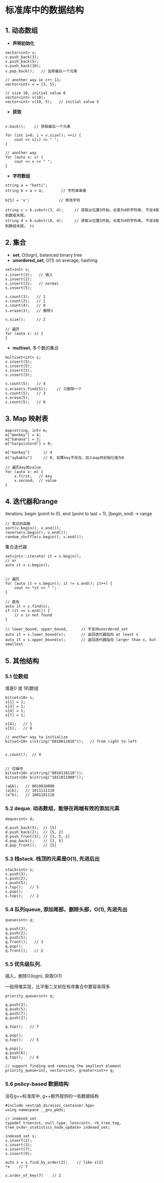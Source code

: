 
# 标准库中的数据结构

## 1. 动态数组

+ **声明初始化**

```{c}
vector<int> v;
v.push_back(3);
v.push_back(5);
v.push_back(10);
v.pop_back();   // 去除最后一个元素

// another way in c++ 11;
vector<int> v = {3, 5};

// size 10, initial value 0
vector<int> v(10);
vector<int> v(10, 5);   // initial value 5
```

+ **获取**

```{c}

v.back();    // 获取最后一个元素

for (int i=0; i < v.size(); ++i) {
    cout << v[i] << " ";
}

// another way
for (auto x: v) {
    cout << x << " ";
}
```

+ **字符数组**

```{c}
string a = "hatti";
string b = a + a;        // 字符串串接

b[5] = 'v';             // 修改字符

string c = b.substr(3, 4);     // 获取从位置3开始，长度为4的字符串, 不足4就到数组末尾。
string d = b.substr(8, 4);     // 获取从位置3开始，长度为4的字符串, 不足4就到数组末尾。 ti
```

## 2. 集合

+ **set**, O(logn), balanced binary tree
+ **unordered_set**, O(1) on average, hashing

```
set<int> s;
s.insert(3);   // 插入
s.insert(2);
s.insert(2);   // normal
s.insert(5);

s.count(3);   // 1
s.count(2);   // 1
s.count(4);   // 0
s.erase(3);   // 删除3

s.size();     // 2

// 遍历
for (auto x: s) {
}

```
    
+ **multiset**, 多个数的集合

```{c}
multiset<int> s;
s.insert(5);
s.insert(5);
s.insert(5);
s.insert(5);

s.count(5);   // 4
s.erase(s.find(5));    // 只删除一个
s.count(5);   // 3
s.erase(5);
s.count(5);   // 0
```

## 3. Map 映射表

```{c}
map<string, int> m;
m["monkey"] = 4;
m["banana"] = 3;
m["harpsichord"] = 9;

m["monkey"]      // 4
m["aybabtu"]     // 0, 如果key不存在，加入map并初始化值为0

// 遍历key和value
for (auto x: m) {
    x.first;   // key
    x.second;  // value
}
```

## 4. 迭代器和range

iterators: begin (point to 0), end (point to last + 1), [begin, end) -> range

```
// 常见的函数
sort(v.begin(), v.end());
reverse(v.begin(), v.end());
random_shuffle(v.begin(), v.end());
```

集合迭代器

```
set<int>::iterator it = s.begin();
// or
auto it = s.begin();


// 遍历
for (auto it = s.begin(); it != s.end(); it++) {
    cout << *it << " ";
}

// 查找
auto it = s.find(x);
if (it == s.end()) {
    // x is not found
}

// lower_bound, upper_bound,      // 不支持unordered_set
auto it = s.lower_bound(x);       // 返回迭代器指向 at least x
auto it = s.upper_bound(x);       // 返回迭代器指向 larger than x, but smallest
```

## 5. 其他结构

### 5.1 位数组

值是0 或 1的数组

```
bitset<10> s;
s[1] = 1;
s[3] = 1;
s[4] = 1;
s[7] = 1;

s[4];   // 1
s[5];   // 0

// another way to initialize
bitset<10> s(string("0010011010"));   // from right to left


s.count();  // 4


// 位操作
bitset<10> a(string("0010110110"));
bitset<10> b(string("1011011000"));

(a&b);   // 0010010000
(a|b);   // 1011111110
(a^b);   // 1001101110
```

### 5.2 deque. 动态数组，能够在两端有效的添加元素

```
deque<int> d;

d.push_back(5);  // [5]
d.push_back(2);  // [5, 2]
d.push_front(3); // [3, 5, 2]
d.pop_back();    // [3, 5]
d.pop_front();   // [5]
```

### 5.3 栈stack. 栈顶的元素是O(1), 先进后出

```
stack<int> s;
s.push(3);
s.push(2);
s.push(5);
s.top();   // 5
s.pop();
s.top();   // 2
```

### 5.4 队列queue, 添加尾部，删除头部，O(1), 先进先出

```
queue<int> q;

q.push(3);
q.push(2);
q.push(5);
q.front();   // 3
q.pop();
q.front();   // 2
```

### 5.5 优先级队列.

插入，删除O(logn), 获取O(1)

一般用堆实现，比平衡二叉树在有序集合中要容易得多

```
priority_queue<int> q;

q.push(3);
q.push(5);
q.push(7);
q.push(2);

q.top();   // 7

q.pop();
q.top();   // 5

q.pop();
q.push(6);
q.top();   // 6

// support finding and removing the smallest element
priority_queue<int, vector<int>, greater<int>> q;
```


### 5.6 policy-based 数据结构

没在g++标准库中, g++额外提供的一些数据结构

```
#include <ext/pb_ds/assoc_container.hpp>
using namespace __gnu_pbds;

// indexed_set
typedef tree<int, null_type, less<int>, rb_tree_tag, tree_order_statistics_node_update> indexed_set;

indexed_set s;
s.insert(2);
s.insert(3);
s.insert(7);
s.insert(9);

auto x = s.find_by_order(2);    // like s[2]
*x    // 7

s.order_of_key(7)    // 2

```
